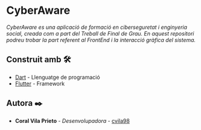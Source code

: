 # CyberAware

_CyberAware es una aplicació de formació en ciberseguretat i enginyeria social, creada com a part del Treball de Final de Grau. En aquest repositori podreu trobar la part referent al FrontEnd i la interacció gràfica del sistema._

## Construit amb 🛠️

* [Dart](https://dart.dev/guides) - Llenguatge de programació
* [Flutter](https://flutter.dev/docs) - Framework

## Autora ✒️

* **Coral Vila Prieto** - *Desenvolupadora* - [cvila98](https://github.com/cvila98)
